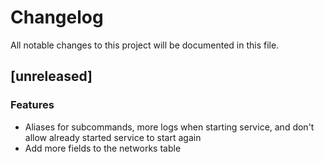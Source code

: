 # Changelog
All notable changes to this project will be documented in this file.

## [unreleased]

### Features

- Aliases for subcommands, more logs when starting service, and don't allow already started service to start again
- Add more fields to the networks table

<!-- generated by git-cliff -->
